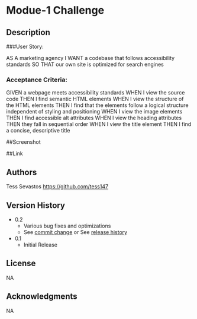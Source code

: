 # Modue-1 Challenge

## Description

###User Story:

AS A marketing agency
I WANT a codebase that follows accessibility standards
SO THAT our own site is optimized for search engines

### Acceptance Criteria:

GIVEN a webpage meets accessibility standards
WHEN I view the source code
THEN I find semantic HTML elements
WHEN I view the structure of the HTML elements
THEN I find that the elements follow a logical structure independent of styling and positioning
WHEN I view the image elements
THEN I find accessible alt attributes
WHEN I view the heading attributes
THEN they fall in sequential order
WHEN I view the title element
THEN I find a concise, descriptive title

##Screenshot



##Link



## Authors

Tess Sevastos
https://github.com/tess147

## Version History

* 0.2
    * Various bug fixes and optimizations
    * See [commit change]() or See [release history]()
* 0.1
    * Initial Release

## License

NA

## Acknowledgments

NA
